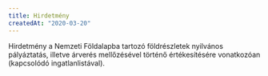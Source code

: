 ```yaml
---
title: Hirdetmény
createdAt: "2020-03-20"
---
```

Hirdetmény a Nemzeti Földalapba tartozó földrészletek nyilvános pályáztatás, illetve árverés mellőzésével történő értékesítésére vonatkozóan (kapcsolódó ingatlanlistával).

<mybutton mhref="/downloads/hirdetmeny_nemzeti_foldalap/hirdetmeny_nemzeti_foldalap.pdf" micon="mdi-cloud-download" mtarget="_blank"></mybutton>